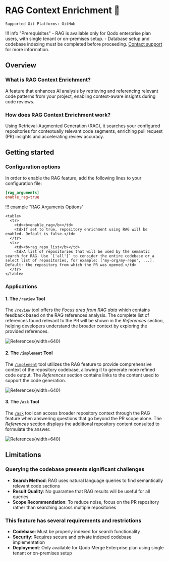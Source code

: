 # RAG Context Enrichment 💎

`Supported Git Platforms: GitHub`

!!! info "Prerequisites"
    - RAG is available only for Qodo enterprise plan users, with single tenant or on-premises setup.
    - Database setup and codebase indexing must be completed before proceeding. [Contact support](https://www.qodo.ai/contact/) for more information.

## Overview

### What is RAG Context Enrichment?

A feature that enhances AI analysis by retrieving and referencing relevant code patterns from your project, enabling context-aware insights during code reviews.

### How does RAG Context Enrichment work?

Using Retrieval-Augmented Generation (RAG), it searches your configured repositories for contextually relevant code segments, enriching pull request (PR) insights and accelerating review accuracy.

## Getting started

### Configuration options

In order to enable the RAG feature, add the following lines to your configuration file:

```toml
[rag_arguments]
enable_rag=true
```

!!! example "RAG Arguments Options"

    <table>
      <tr>
        <td><b>enable_rag</b></td>
        <td>If set to true, repository enrichment using RAG will be enabled. Default is false.</td>
      </tr>
      <tr>
        <td><b>rag_repo_list</b></td>
        <td>A list of repositories that will be used by the semantic search for RAG. Use `['all']` to consider the entire codebase or a select list of repositories, for example: ['my-org/my-repo', ...]. Default: the repository from which the PR was opened.</td>
      </tr>
    </table>

### Applications

#### 1\. The `/review` Tool

The [`/review`](https://qodo-merge-docs.qodo.ai/tools/review/) tool offers the _Focus area from RAG data_ which contains feedback based on the RAG references analysis.
The complete list of references found relevant to the PR will be shown in the _References_ section, helping developers understand the broader context by exploring the provided references.

![References](https://codium.ai/images/pr_agent/rag_review.png){width=640}

#### 2\. The `/implement` Tool

The [`/implement`](https://qodo-merge-docs.qodo.ai/tools/implement/) tool utilizes the RAG feature to provide comprehensive context of the repository codebase, allowing it to generate more refined code output.
The _References_ section contains links to the content used to support the code generation.

![References](https://codium.ai/images/pr_agent/rag_implement.png){width=640}

#### 3\. The `/ask` Tool

The [`/ask`](https://qodo-merge-docs.qodo.ai/tools/ask/) tool can access broader repository context through the RAG feature when answering questions that go beyond the PR scope alone.
The _References_ section displays the additional repository content consulted to formulate the answer.

![References](https://codium.ai/images/pr_agent/rag_ask.png){width=640}

## Limitations

### Querying the codebase presents significant challenges

- **Search Method**: RAG uses natural language queries to find semantically relevant code sections
- **Result Quality**: No guarantee that RAG results will be useful for all queries
- **Scope Recommendation**: To reduce noise, focus on the PR repository rather than searching across multiple repositories

### This feature has several requirements and restrictions

- **Codebase**: Must be properly indexed for search functionality
- **Security**: Requires secure and private indexed codebase implementation
- **Deployment**: Only available for Qodo Merge Enterprise plan using single tenant or on-premises setup
